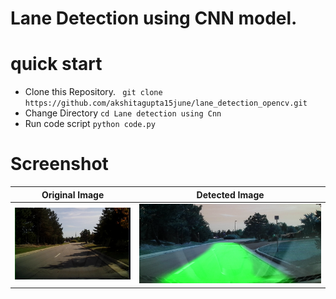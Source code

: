# Lane Detection using CNN model.
# quick start
- Clone this Repository.
` git clone https://github.com/akshitagupta15june/lane_detection_opencv.git`
- Change Directory
`cd Lane detection using Cnn`
- Run code script
`python code.py`

# Screenshot
| Original Image | Detected Image |
| ------------- | ------------- |
| ![Capture](img/Capture2.PNG)  | ![Capture1](img/Capture.PNG)  |
